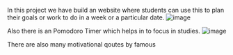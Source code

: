 In this project we have build an website where students can use this to plan their goals or work to do in a week or a particular date.
![image](https://github.com/user-attachments/assets/fe5154c4-e749-4b98-a57c-6ec348633b2a)

Also there is an Pomodoro Timer which helps in to focus in studies.
![image](https://github.com/user-attachments/assets/5bed46bc-ae1a-4c02-91e6-bd189c346125)

There are also many motivational qoutes by famous 
